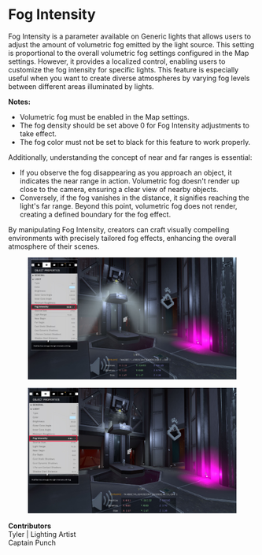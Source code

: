 # Fog Intensity

Fog Intensity is a parameter available on Generic lights that allows users to adjust the amount of volumetric fog emitted by the light source. This setting is proportional to the overall volumetric fog settings configured in the Map settings. However, it provides a localized control, enabling users to customize the fog intensity for specific lights. This feature is especially useful when you want to create diverse atmospheres by varying fog levels between different areas illuminated by lights.

**Notes:**

* Volumetric fog must be enabled in the Map settings.
* The fog density should be set above 0 for Fog Intensity adjustments to take effect.
* The fog color must not be set to black for this feature to work properly.

Additionally, understanding the concept of near and far ranges is essential:

* If you observe the fog disappearing as you approach an object, it indicates the near range in action. Volumetric fog doesn't render up close to the camera, ensuring a clear view of nearby objects.
* Conversely, if the fog vanishes in the distance, it signifies reaching the light's far range. Beyond this point, volumetric fog does not render, creating a defined boundary for the fog effect.

By manipulating Fog Intensity, creators can craft visually compelling environments with precisely tailored fog effects, enhancing the overall atmosphere of their scenes.

<figure><img src="../../../.gitbook/assets/image (1) (1).png" alt=""><figcaption></figcaption></figure>

<figure><img src="../../../.gitbook/assets/image-1 (1).png" alt=""><figcaption></figcaption></figure>

**Contributors** \
Tyler | Lighting Artist\
Captain Punch
